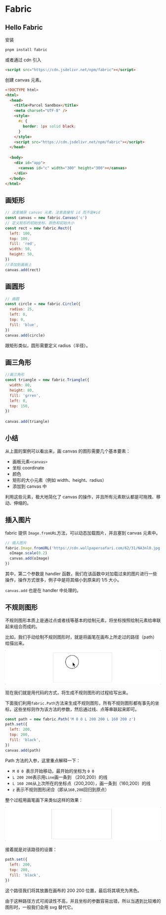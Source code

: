 # Fabric

## Hello Fabric

安装

```bash
pnpm install fabric
```

或者通过 cdn 引入

```html
<script src="https://cdn.jsdelivr.net/npm/fabric"></script>
```

创建 canvas 元素。

```html
<!DOCTYPE html>
<html>
  <head>
    <title>Parcel Sandbox</title>
    <meta charset="UTF-8" />
    <style>
      #c {
        border: 1px solid black;
      }
    </style>
    <script src="https://cdn.jsdelivr.net/npm/fabric"></script>
  </head>

  <body>
    <div id="app">
      <canvas id="c" width="300" height="300"></canvas>
    </div>
  </body>
</html>
```

## 画矩形

```js
// 这里捕获 canvas 元素，注意直接写 id 而不是#id
const canvas = new fabric.Canvas('c')
// 定义矩形的初始坐标、颜色和初始大小
const rect = new fabric.Rect({
  left: 100,
  top: 100,
  fill: 'red',
  width: 50,
  height: 50,
})
//添加到画板上
canvas.add(rect)
```

## 画圆形

```js
// 画圆
const circle = new fabric.Circle({
  radius: 25,
  left: 0,
  top: 0,
  fill: 'blue',
})
canvas.add(circle)
```

跟矩形类似，圆形需要定义 radius（半径）。

## 画三角形

```js
//画三角形
const triangle = new fabric.Triangle({
  width: 80,
  height: 80,
  fill: 'grren',
  left: 0,
  top: 150,
})

canvas.add(triangle)
```

## 小结

从上面的案例可以看出来，画 canvas 的图形需要几个基本要素：

- 画板元素`<canvas>`
- 坐标 coordinate
- 颜色
- 矩形的大小元素（例如 width、height、radius）
- 添加到 canvas 中

利用这些元素，极大地简化了 canvas 的操作，并且所有元素默认都是可拖拽、移动、伸缩的。

## 插入图片

fabric 提供 `Image.fromURL`方法，可以动态加载图片，并且塞到 canvas 元素中。

```js
// 插入图片
fabric.Image.fromURL('https://cdn.wallpapersafari.com/62/31/NA3nl0.jpg', function (oImage) {
  oImage.scale(0.2)
  canvas.add(oImage)
})
```

其中，第二个参数是 handler 函数，我们在该函数中对加载过来的图片进行一些操作，操作方式很多，例子中是将其缩小到原来的 1/5 大小。

`canvas.add` 也是在 handler 中处理的。

## 不规则图形

不规则图形本质上是通过点或者线等基本的绘制元素，将坐标按照绘制元素给串联起来组合而成的。

比如，我们手动绘制不规则图形时，就是将画笔在画布上所走过的路径（path）给描出来。

![Aug-08-2023 16-06-55](https://raw.githubusercontent.com/18888628835/image-cloud/main/assets202308081607679.gif)

现在我们就是用代码的方式，将生成不规则图形的过程给写出来。

下面我们利用`fabric.Path`方法来生成不规则图形，所有不规则图形都有事先的坐标，这些坐标则作为该方法的参数，然后通过线、点等串联起来即可。

```js
const path = new fabric.Path('M 0 0 L 200 200 L 160 200 z')
path.set({
  left: 200,
  top: 200,
  fill: 'black',
})
canvas.add(path)
```

Path 方法的入参，这里重点解释一下：

- `M 0 0 `表示开始移动，最开始的坐标为 `0 0`
- `L 200 200`表示用`Line`画一条到 （200,200）的线
- `L 160 200`从上次所在的坐标点（200,200），画一条到（160,200）的线
- `z` 表示不规则图形闭合（即从`160,200`回归到原点）

整个过程用画笔画下来类似这样的效果：

![Aug-08-2023 16-20-15](https://raw.githubusercontent.com/18888628835/image-cloud/main/assets202308081621191.gif)

接着就是对该路径的设置：

```js
path.set({
  left: 200,
  top: 200,
  fill: 'black',
})
```

这个路径我们将其放置在画布的 200 200 位置，最后将其填充为黑色。

由于这种路径方式可阅读性不高，并且坐标的参数容易出错，所以当遇到比较难的图形时，一般我们会用 svg 替代它。
